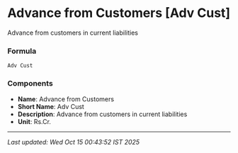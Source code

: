 # Advance from Customers [Adv Cust]
Advance from customers in current liabilities

### Formula
```text
Adv Cust
```


### Components
- **Name**: Advance from Customers
- **Short Name**: Adv Cust
- **Description**: Advance from customers in current liabilities
- **Unit**: Rs.Cr.

---
*Last updated: Wed Oct 15 00:43:52 IST 2025*
